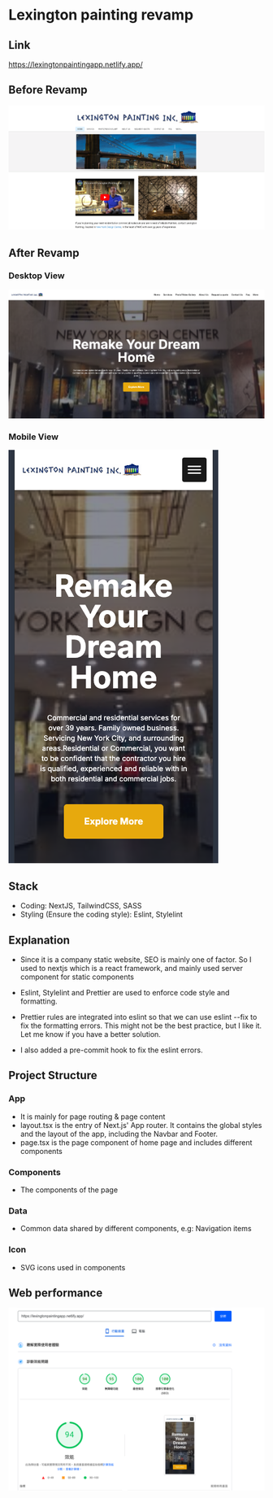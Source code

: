 
# Lexington painting revamp

## Link
https://lexingtonpaintingapp.netlify.app/

## Before Revamp
![alt text](image-1.png)

## After Revamp
### Desktop View
![alt text](image-2.png)
### Mobile View
![alt text](image-3.png)
## Stack
- Coding: NextJS, TailwindCSS, SASS
- Styling (Ensure the coding style): Eslint, Stylelint

## Explanation
- Since it is a company static website, SEO is mainly one of factor. So I used to nextjs which is a react framework, and mainly used server component for static components

- Eslint, Stylelint and Prettier are used to enforce code style and formatting.

- Prettier rules are integrated into eslint so that we can use eslint --fix to fix the formatting errors. This might not be the best practice, but I like it. Let me know if you have a better solution.

- I also added a pre-commit hook to fix the eslint errors.

## Project Structure
### App
- It is mainly for page routing & page content
- layout.tsx is the entry of Next.js' App router. It contains the global styles and the layout of the app, including the Navbar and Footer.
- page.tsx is the page component of home page and includes different components
### Components
- The components of the page
### Data
- Common data shared by different components, e.g: Navigation items
### Icon
- SVG icons used in components

## Web performance 
![alt text](image.png)